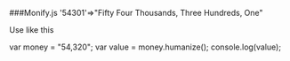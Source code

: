 ###Monify.js
'54301'=>"Fifty Four Thousands, Three Hundreds, One"

Use like this

var money = "54,320";
var value = money.humanize();
console.log(value);

